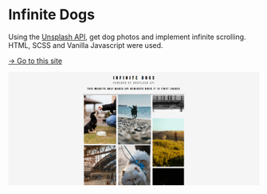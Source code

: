 # Infinite Dogs

Using the [Unsplash API](https://github.com/hseoy/unsplash-api), get dog photos and implement infinite scrolling. HTML, SCSS and Vanilla Javascript were used.

[→ Go to this site](#)

![Desktop Preview](images/desktop-preview.PNG)
